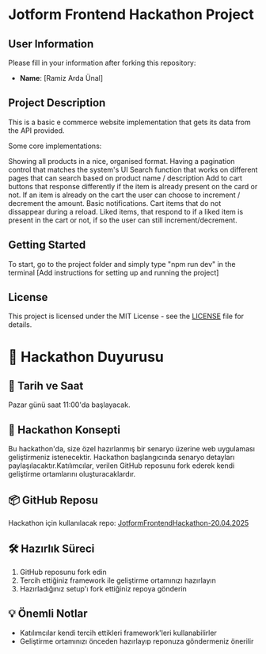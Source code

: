 # Jotform Frontend Hackathon Project

## User Information
Please fill in your information after forking this repository:

- **Name**: [Ramiz Arda Ünal]

## Project Description
This is a basic e commerce website implementation that gets its data from the API provided.

Some core implementations:

Showing all products in a nice, organised format.
Having a pagination control that matches the system's UI
Search function that works on different pages that can search based on product name / description
Add to cart buttons that response differently if the item is already present on the card or not.
If an item is already on the cart the user can choose to increment / decrement the amount.
Basic notifications.
Cart items that do not dissappear during a reload.
Liked items, that respond to if a liked item is present in the cart or not, if so the user can still increment/decrement.


## Getting Started
To start, go to the project folder and simply type "npm run dev" in the terminal
[Add instructions for setting up and running the project]

## License
This project is licensed under the MIT License - see the [LICENSE](LICENSE) file for details. 

# 🚀 Hackathon Duyurusu

## 📅 Tarih ve Saat
Pazar günü saat 11:00'da başlayacak.

## 🎯 Hackathon Konsepti
Bu hackathon'da, size özel hazırlanmış bir senaryo üzerine web uygulaması geliştirmeniz istenecektir. Hackathon başlangıcında senaryo detayları paylaşılacaktır.Katılımcılar, verilen GitHub reposunu fork ederek kendi geliştirme ortamlarını oluşturacaklardır.

## 📦 GitHub Reposu
Hackathon için kullanılacak repo: [JotformFrontendHackathon-20.04.2025](https://github.com/erayaydinJF/JotformFrontendHackathon-20.04.2025)

## 🛠️ Hazırlık Süreci
1. GitHub reposunu fork edin
2. Tercih ettiğiniz framework ile geliştirme ortamınızı hazırlayın
3. Hazırladığınız setup'ı fork ettiğiniz repoya gönderin

## 💡 Önemli Notlar
- Katılımcılar kendi tercih ettikleri framework'leri kullanabilirler
- Geliştirme ortamınızı önceden hazırlayıp reponuza göndermeniz önerilir
